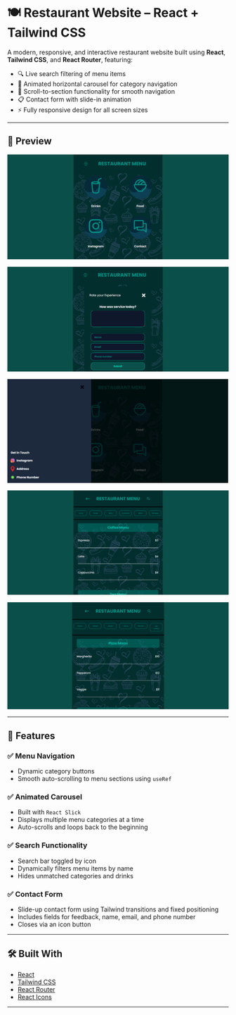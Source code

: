 # 🍽️ Restaurant Website – React + Tailwind CSS

A modern, responsive, and interactive restaurant website built using **React**, **Tailwind CSS**, and **React Router**, featuring:

- 🔍 Live search filtering of menu items  
- 🎠 Animated horizontal carousel for category navigation  
- 🧾 Scroll-to-section functionality for smooth navigation  
- 📋 Contact form with slide-in animation  
- ⚡ Fully responsive design for all screen sizes

---

## 📸 Preview

![Home page screenshot](https://raw.githubusercontent.com/osazuwamatthewogbebor/restaurant-menu/main/screenshots/home_screenshot.PNG)


![Form screenshot](https://raw.githubusercontent.com/osazuwamatthewogbebor/restaurant-menu/main/screenshots/form_scrshot.PNG)


![Navbar screenshot](https://raw.githubusercontent.com/osazuwamatthewogbebor/restaurant-menu/main/screenshots/navbar_scrshot.PNG)


![Drink page screenshot](https://raw.githubusercontent.com/osazuwamatthewogbebor/restaurant-menu/main/screenshots/drink_scrnshot.PNG)


![Food page screenshot](https://raw.githubusercontent.com/osazuwamatthewogbebor/restaurant-menu/main/screenshots/food_scrnshot.PNG)


---

## 🚀 Features

### ✅ Menu Navigation
- Dynamic category buttons
- Smooth auto-scrolling to menu sections using `useRef`

### ✅ Animated Carousel
- Built with `React Slick`
- Displays multiple menu categories at a time
- Auto-scrolls and loops back to the beginning

### ✅ Search Functionality
- Search bar toggled by icon
- Dynamically filters menu items by name
- Hides unmatched categories and drinks

### ✅ Contact Form
- Slide-up contact form using Tailwind transitions and fixed positioning
- Includes fields for feedback, name, email, and phone number
- Closes via an icon button

---

## 🛠️ Built With

- [React](https://reactjs.org/)
- [Tailwind CSS](https://tailwindcss.com/)
- [React Router](https://reactrouter.com/)
- [React Icons](https://react-icons.github.io/react-icons/)

---